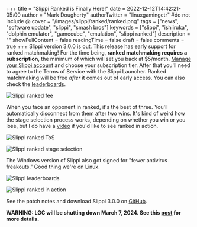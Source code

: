 +++
title = "Slippi Ranked is Finally Here!"
date = 2022-12-12T14:42:21-05:00
author = "Mark Dougherty"
authorTwitter = "linuxgamingctr" #do not include @
cover = "/images/slippi/ranked/ranked.png"
tags = ["news", "software update", "slippi", "smash bros"]
keywords = ["slippi", "ishiiruka", "dolphin emulator", "gamecube", "emulation", "slippi ranked"]
description = ""
showFullContent = false
readingTime = false
draft = false
comments = true
+++
Slippi version 3.0.0 is out. This release has early support for ranked matchmaking! For the time being, **ranked matchmaking requires a subscription**, the minimum of which will set you back at $5/month. [Manage your Slippi account](https://slippi.gg/manage) and choose your subscription tier. After that you'll need to agree to the Terms of Service with the Slippi Launcher. Ranked matchmaking will be free *after* it comes out of early access. You can also check the [leaderboards](https://slippi.gg/leaderboards).

![Slippi ranked fee](/images/slippi/ranked/ranked_fee.png)

When you face an opponent in ranked, it's the best of three. You'll automatically disconnect from them after two wins. It's kind of weird how the stage selection process works, depending on whether you win or you lose, but I do have a [video](https://youtu.be/-yukqW69b0I) if you'd like to see ranked in action.

![Slippi ranked ToS](/images/slippi/ranked/slippi_acceptance.png)

![Slippi ranked stage selection](/images/slippi/ranked/stage_selection.jpg)

The Windows version of Slippi also got signed for "fewer antivirus freakouts." Good thing we're on Linux.

![Slippi leaderboards](/images/slippi/ranked/leaderboards.png)

![Slippi ranked in action](/images/slippi/ranked/in_action.jpg)

See the patch notes and download Slippi 3.0.0 on [GitHub](https://github.com/project-slippi/Ishiiruka/releases/tag/v3.0.0).

**WARNING: LGC will be shutting down March 7, 2024. See this [post](https://linuxgamingcentral.com/posts/the-end-of-lgc/) for more details.**
